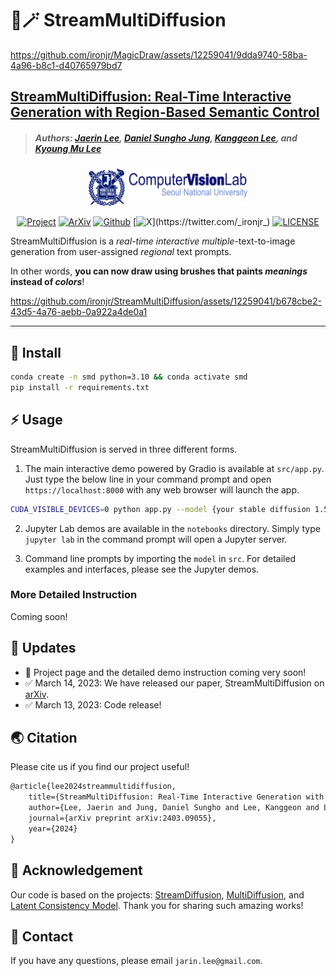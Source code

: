 # 🦦🪄 StreamMultiDiffusion

https://github.com/ironjr/MagicDraw/assets/12259041/9dda9740-58ba-4a96-b8c1-d40765979bd7



## [StreamMultiDiffusion: Real-Time Interactive Generation with Region-Based Semantic Control](https://arxiv.org/abs/2403.09055)
> ##### Authors: [Jaerin Lee](http://jaerinlee.com/), [Daniel Sungho Jung](https://dqj5182.github.io/), [Kanggeon Lee](https://github.com/dlrkdrjs97/), and [Kyoung Mu Lee](https://cv.snu.ac.kr/index.php/~kmlee/)

<p align="center">
    <img src="assets/logo_cvlab.png" height=60>
</p>


<div align="center">

[![Project](https://img.shields.io/badge/Project-Page-green)](https://jaerinlee.com/research/streammultidiffusion/)
[![ArXiv](https://img.shields.io/badge/Arxiv-2403.09055-red)](https://arxiv.org/abs/2403.09055)
[![Github](https://img.shields.io/github/stars/ironjr/StreamMultiDiffusion)](https://github.com/ironjr/StreamMultiDiffusion)
[![X](https://img.shields.io/twitter/url?label=_ironjr_&url=https%3A%2F%2Ftwitter.com%2F_ironjr_)](https://twitter.com/_ironjr_)
[![LICENSE](https://img.shields.io/badge/license-MIT-lightgrey)](https://github.com/ironjr/StreamMultiDiffusion/blob/main/LICENSE)

</div>

StreamMultiDiffusion is a *real-time* *interactive* *multiple*-text-to-image generation from user-assigned *regional* text prompts.

In other words, **you can now draw using brushes that paints *meanings* instead of *colors***!


https://github.com/ironjr/StreamMultiDiffusion/assets/12259041/b678cbe2-43d5-4a76-aebb-0a922a4de0a1


---

## 🤖 Install

```bash
conda create -n smd python=3.10 && conda activate smd
pip install -r requirements.txt
```

## ⚡ Usage

StreamMultiDiffusion is served in three different forms.

1. The main interactive demo powered by Gradio is available at `src/app.py`. Just type the below line in your command prompt and open `https://localhost:8000` with any web browser will launch the app.

```bash
CUDA_VISIBLE_DEVICES=0 python app.py --model {your stable diffusion 1.5 checkpoint} --height 512 --width 512 --port 8000
```

2. Jupyter Lab demos are available in the `notebooks` directory. Simply type `jupyter lab` in the command prompt will open a Jupyter server.

3. Command line prompts by importing the `model` in `src`. For detailed examples and interfaces, please see the Jupyter demos.


### More Detailed Instruction

Coming soon!


## 🚩 **Updates**

- 🏃 Project page and the detailed demo instruction coming very soon!
- ✅ March 14, 2023: We have released our paper, StreamMultiDiffusion on [arXiv](https://arxiv.org/abs/2403.09055).
- ✅ March 13, 2023: Code release!


## 🌏 Citation

Please cite us if you find our project useful!

```latex
@article{lee2024streammultidiffusion,
    title={StreamMultiDiffusion: Real-Time Interactive Generation with Region-Based Semantic Control},
    author={Lee, Jaerin and Jung, Daniel Sungho and Lee, Kanggeon and Lee, Kyoung Mu},
    journal={arXiv preprint arXiv:2403.09055},
    year={2024}
}
```


## 🤗 Acknowledgement

Our code is based on the projects: [StreamDiffusion](https://github.com/cumulo-autumn/StreamDiffusion), [MultiDiffusion](https://multidiffusion.github.io/), and [Latent Consistency Model](https://latent-consistency-models.github.io/). Thank you for sharing such amazing works!

## 📧 Contact

If you have any questions, please email `jarin.lee@gmail.com`.
